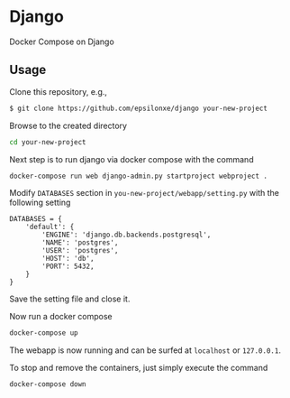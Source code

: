 # Django
Docker Compose on Django

## Usage
Clone this repository, e.g.,
```sh
$ git clone https://github.com/epsilonxe/django your-new-project
```
Browse to the created directory
```sh
cd your-new-project
```
Next step is to run django via docker compose with the command
```sh
docker-compose run web django-admin.py startproject webproject .
```
Modify ```DATABASES``` section in ```you-new-project/webapp/setting.py```
with the following setting
```
DATABASES = {
    'default': {
        'ENGINE': 'django.db.backends.postgresql',
        'NAME': 'postgres',
        'USER': 'postgres',
        'HOST': 'db',
        'PORT': 5432,
    }
}
```
Save the setting file and close it.

Now run a docker compose
```sh
docker-compose up
```

The webapp is now running and can be surfed at ```localhost``` or ```127.0.0.1```.

To stop and remove the containers, just simply execute the command
```sh
docker-compose down
```
